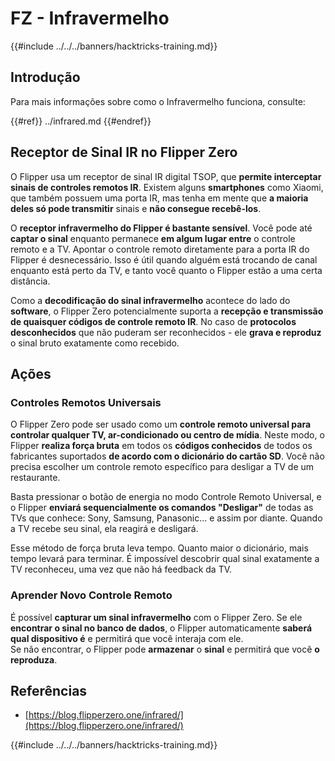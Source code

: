 # FZ - Infravermelho

{{#include ../../../banners/hacktricks-training.md}}

## Introdução <a href="#ir-signal-receiver-in-flipper-zero" id="ir-signal-receiver-in-flipper-zero"></a>

Para mais informações sobre como o Infravermelho funciona, consulte:

{{#ref}}
../infrared.md
{{#endref}}

## Receptor de Sinal IR no Flipper Zero <a href="#ir-signal-receiver-in-flipper-zero" id="ir-signal-receiver-in-flipper-zero"></a>

O Flipper usa um receptor de sinal IR digital TSOP, que **permite interceptar sinais de controles remotos IR**. Existem alguns **smartphones** como Xiaomi, que também possuem uma porta IR, mas tenha em mente que **a maioria deles só pode transmitir** sinais e **não consegue recebê-los**.

O **receptor infravermelho do Flipper é bastante sensível**. Você pode até **captar o sinal** enquanto permanece **em algum lugar entre** o controle remoto e a TV. Apontar o controle remoto diretamente para a porta IR do Flipper é desnecessário. Isso é útil quando alguém está trocando de canal enquanto está perto da TV, e tanto você quanto o Flipper estão a uma certa distância.

Como a **decodificação do sinal infravermelho** acontece do lado do **software**, o Flipper Zero potencialmente suporta a **recepção e transmissão de quaisquer códigos de controle remoto IR**. No caso de **protocolos desconhecidos** que não puderam ser reconhecidos - ele **grava e reproduz** o sinal bruto exatamente como recebido.

## Ações

### Controles Remotos Universais

O Flipper Zero pode ser usado como um **controle remoto universal para controlar qualquer TV, ar-condicionado ou centro de mídia**. Neste modo, o Flipper **realiza força bruta** em todos os **códigos conhecidos** de todos os fabricantes suportados **de acordo com o dicionário do cartão SD**. Você não precisa escolher um controle remoto específico para desligar a TV de um restaurante.

Basta pressionar o botão de energia no modo Controle Remoto Universal, e o Flipper **enviará sequencialmente os comandos "Desligar"** de todas as TVs que conhece: Sony, Samsung, Panasonic... e assim por diante. Quando a TV recebe seu sinal, ela reagirá e desligará.

Esse método de força bruta leva tempo. Quanto maior o dicionário, mais tempo levará para terminar. É impossível descobrir qual sinal exatamente a TV reconheceu, uma vez que não há feedback da TV.

### Aprender Novo Controle Remoto

É possível **capturar um sinal infravermelho** com o Flipper Zero. Se ele **encontrar o sinal no banco de dados**, o Flipper automaticamente **saberá qual dispositivo é** e permitirá que você interaja com ele.\
Se não encontrar, o Flipper pode **armazenar** o **sinal** e permitirá que você **o reproduza**.

## Referências

- [https://blog.flipperzero.one/infrared/](https://blog.flipperzero.one/infrared/)

{{#include ../../../banners/hacktricks-training.md}}
